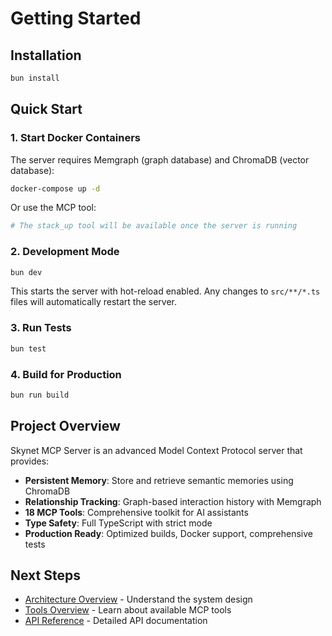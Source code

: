 # Getting Started

## Installation

```bash
bun install
```

## Quick Start

### 1. Start Docker Containers

The server requires Memgraph (graph database) and ChromaDB (vector database):

```bash
docker-compose up -d
```

Or use the MCP tool:
```bash
# The stack_up tool will be available once the server is running
```

### 2. Development Mode

```bash
bun dev
```

This starts the server with hot-reload enabled. Any changes to `src/**/*.ts` files will automatically restart the server.

### 3. Run Tests

```bash
bun test
```

### 4. Build for Production

```bash
bun run build
```

## Project Overview

Skynet MCP Server is an advanced Model Context Protocol server that provides:

- **Persistent Memory**: Store and retrieve semantic memories using ChromaDB
- **Relationship Tracking**: Graph-based interaction history with Memgraph
- **18 MCP Tools**: Comprehensive toolkit for AI assistants
- **Type Safety**: Full TypeScript with strict mode
- **Production Ready**: Optimized builds, Docker support, comprehensive tests

## Next Steps

- [Architecture Overview](/guide/architecture) - Understand the system design
- [Tools Overview](/guide/tools) - Learn about available MCP tools
- [API Reference](/api/) - Detailed API documentation
